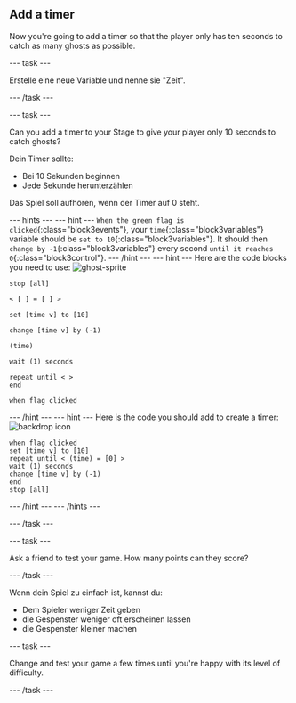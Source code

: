 ## Add a timer

Now you're going to add a timer so that the player only has ten seconds to catch as many ghosts as possible.

\--- task \---

Erstelle eine neue Variable und nenne sie "Zeit".

\--- /task \---

\--- task \---

Can you add a timer to your Stage to give your player only 10 seconds to catch ghosts?

Dein Timer sollte:

+ Bei 10 Sekunden beginnen
+ Jede Sekunde herunterzählen

Das Spiel soll aufhören, wenn der Timer auf 0 steht.

\--- hints \--- \--- hint \--- `When the green flag is clicked`{:class="block3events"}, your `time`{:class="block3variables"} variable should be `set to 10`{:class="block3variables"}. It should then `change by -1`{:class="block3variables"} every second `until it reaches 0`{:class="block3control"}. \--- /hint \--- \--- hint \--- Here are the code blocks you need to use: ![ghost-sprite](images/ghost-backdrop.png)

```blocks3
stop [all]

< [ ] = [ ] >

set [time v] to [10]

change [time v] by (-1)

(time)

wait (1) seconds

repeat until < >
end

when flag clicked

```

\--- /hint \--- \--- hint \--- Here is the code you should add to create a timer: ![backdrop icon](images/ghost-backdrop.png)

```blocks3
when flag clicked
set [time v] to [10]
repeat until < (time) = [0] >
wait (1) seconds
change [time v] by (-1)
end
stop [all]
```

\--- /hint \--- \--- /hints \---

\--- /task \---

\--- task \---

Ask a friend to test your game. How many points can they score?

\--- /task \---

Wenn dein Spiel zu einfach ist, kannst du:

+ Dem Spieler weniger Zeit geben
+ die Gespenster weniger oft erscheinen lassen
+ die Gespenster kleiner machen

\--- task \---

Change and test your game a few times until you're happy with its level of difficulty.

\--- /task \---